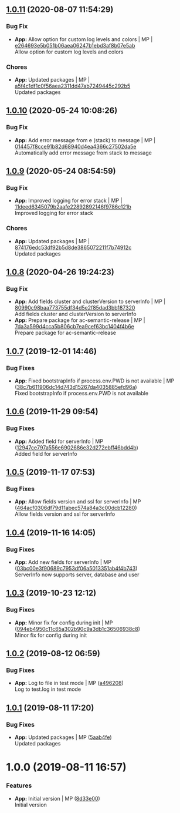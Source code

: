 <a name="1.0.11"></a>

## [1.0.11](https://github.com/mmpro/ac-logger/compare/v1.0.10..v1.0.11) (2020-08-07 11:54:29)


### Bug Fix

* **App:** Allow option for custom log levels and colors | MP | [e264693e5b051b06aea06247b1ebd3af8b07e5ab](https://github.com/mmpro/ac-logger/commit/e264693e5b051b06aea06247b1ebd3af8b07e5ab)    
Allow option for custom log levels and colors
### Chores

* **App:** Updated packages | MP | [a5f4c1df1c0f56aea2311dd47ab7249445c292b5](https://github.com/mmpro/ac-logger/commit/a5f4c1df1c0f56aea2311dd47ab7249445c292b5)    
Updated packages
<a name="1.0.10"></a>

## [1.0.10](https://github.com/mmpro/ac-logger/compare/v1.0.9..v1.0.10) (2020-05-24 10:08:26)


### Bug Fix

* **App:** Add error message from e (stack) to message | MP | [014457f8cce91b82d68940d4ea4366c27502da5e](https://github.com/mmpro/ac-logger/commit/014457f8cce91b82d68940d4ea4366c27502da5e)    
Automatically add error message from stack to message
<a name="1.0.9"></a>

## [1.0.9](https://github.com/mmpro/ac-logger/compare/v1.0.8..v1.0.9) (2020-05-24 08:54:59)


### Bug Fix

* **App:** Improved logging for error stack | MP | [11deed6345079b2aafe22892892146f9786c121b](https://github.com/mmpro/ac-logger/commit/11deed6345079b2aafe22892892146f9786c121b)    
Improved logging for error stack
### Chores

* **App:** Updated packages | MP | [874176edc53df92b5d8de3865072211f7b74912c](https://github.com/mmpro/ac-logger/commit/874176edc53df92b5d8de3865072211f7b74912c)    
Updated packages
<a name="1.0.8"></a>

## [1.0.8](https://github.com/mmpro/ac-logger/compare/v1.0.7..v1.0.8) (2020-04-26 19:24:23)


### Bug Fix

* **App:** Add fields cluster and clusterVersion to serverInfo | MP | [80990c98baa773755df34d5e2f85dad3bb187320](https://github.com/mmpro/ac-logger/commit/80990c98baa773755df34d5e2f85dad3bb187320)    
Add fields cluster and clusterVersion to serverInfo
* **App:** Prepare package for ac-semantic-release | MP | [7da3a599d4cca5b806cb7ea9cef63bc1404f4b6e](https://github.com/mmpro/ac-logger/commit/7da3a599d4cca5b806cb7ea9cef63bc1404f4b6e)    
Prepare package for ac-semantic-release
<a name="1.0.7"></a>
## [1.0.7](https://github.com/mmpro/ac-logger/compare/v1.0.6...v1.0.7) (2019-12-01 14:46)


### Bug Fixes

* **App:** Fixed bootstrapInfo if process.env.PWD is not available | MP ([38c7b611906dc14d743d15267da4035885efd96a](https://github.com/mmpro/ac-logger/commit/38c7b611906dc14d743d15267da4035885efd96a))    
  Fixed bootstrapInfo if process.env.PWD is not available



<a name="1.0.6"></a>
## [1.0.6](https://github.com/mmpro/ac-logger/compare/v1.0.5...v1.0.6) (2019-11-29 09:54)


### Bug Fixes

* **App:** Added field for serverInfo | MP ([12947ce797a556e6902686e32d272ebff46bdd4b](https://github.com/mmpro/ac-logger/commit/12947ce797a556e6902686e32d272ebff46bdd4b))    
  Added field for serverInfo



<a name="1.0.5"></a>
## [1.0.5](https://github.com/mmpro/ac-logger/compare/v1.0.4...v1.0.5) (2019-11-17 07:53)


### Bug Fixes

* **App:** Allow fields version and ssl for serverInfo | MP ([464acf0306df79d11abec574a84a3c00dcb12280](https://github.com/mmpro/ac-logger/commit/464acf0306df79d11abec574a84a3c00dcb12280))    
  Allow fields version and ssl for serverInfo



<a name="1.0.4"></a>
## [1.0.4](https://github.com/mmpro/ac-logger/compare/v1.0.3...v1.0.4) (2019-11-16 14:05)


### Bug Fixes

* **App:** Add new fields for serverInfo | MP ([03bc00e3f90689c7953df06a5013351ab4f4b743](https://github.com/mmpro/ac-logger/commit/03bc00e3f90689c7953df06a5013351ab4f4b743))    
  ServerInfo now supports server, database and user



<a name="1.0.3"></a>
## [1.0.3](https://github.com/mmpro/ac-logger/compare/v1.0.2...v1.0.3) (2019-10-23 12:12)


### Bug Fixes

* **App:** Minor fix for config during init | MP ([094eb4950c11c65a302b90c9a3db1c36506938c8](https://github.com/mmpro/ac-logger/commit/094eb4950c11c65a302b90c9a3db1c36506938c8))    
  Minor fix for config during init



<a name="1.0.2"></a>
## [1.0.2](https://github.com/mmpro/ac-logger/compare/v1.0.1...v1.0.2) (2019-08-12 06:59)


### Bug Fixes

* **App:** Log to file in test mode | MP ([a496208](https://github.com/mmpro/ac-logger/commit/a496208))    
  Log to test.log in test mode



<a name="1.0.1"></a>
## [1.0.1](https://github.com/mmpro/ac-logger/compare/v1.0.0...v1.0.1) (2019-08-11 17:20)


### Bug Fixes

* **App:** Updated packages | MP ([5aab4fe](https://github.com/mmpro/ac-logger/commit/5aab4fe))    
  Updated packages



<a name="1.0.0"></a>
# 1.0.0 (2019-08-11 16:57)


### Features

* **App:** Initial version | MP ([8d33e00](https://github.com/mmpro/ac-logger/commit/8d33e00))    
  Initial version



